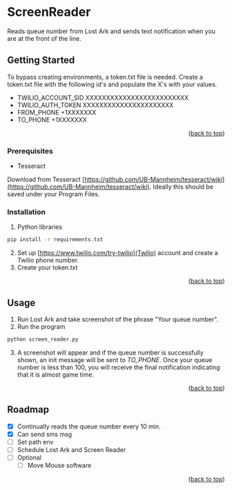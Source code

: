 # ScreenReader
 Reads queue number from Lost Ark and sends text notification when you are at the front of the line.
 
<!-- GETTING STARTED -->
## Getting Started
To bypass creating environments, a token.txt file is needed.
Create a token.txt file with the following id's and populate the X's with your values.
* TWILIO_ACCOUNT_SID XXXXXXXXXXXXXXXXXXXXXXXXX 
* TWILIO_AUTH_TOKEN XXXXXXXXXXXXXXXXXXXXXX
* FROM_PHONE +1XXXXXXX
* TO_PHONE +1XXXXXXX


<p align="right">(<a href="#top">back to top</a>)</p>


### Prerequisites

* Tesseract

Download from Tesseract [https://github.com/UB-Mannheim/tesseract/wiki](https://github.com/UB-Mannheim/tesseract/wiki). Ideally this should be saved under your Program Files.


### Installation

1. Python libraries
  ```sh
  pip install -r requirements.txt
  ```
2. Set up [https://www.twilio.com/try-twilio](Twilio) account and create a Twilio phone number.
3. Create your token.txt
   

<p align="right">(<a href="#top">back to top</a>)</p>



<!-- USAGE EXAMPLES -->
## Usage

1. Run Lost Ark and take screenshot of the phrase "Your queue number".
2. Run the program
  ```s
  python screen_reader.py
  ```
3. A screenshot will appear and if the queue number is successfully shown, an init message will be sent to _TO_PHONE_. Once your queue number is less than 100, you will receive the final notification indicating that it is almost game time.  

<p align="right">(<a href="#top">back to top</a>)</p>


<!-- ROADMAP -->
## Roadmap

- [x] Continually reads the queue number every 10 min.
- [x] Can send sms msg
- [ ] Set path env
- [ ] Schedule Lost Ark and Screen Reader
- [ ] Optional
    - [ ] Move Mouse software

<p align="right">(<a href="#top">back to top</a>)</p>

